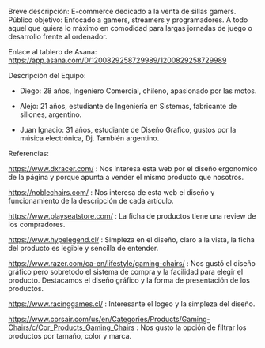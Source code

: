 Breve descripción: E-commerce dedicado a la venta de sillas gamers.
Público objetivo: Enfocado a gamers, streamers y programadores. A todo aquel que quiera lo máximo en comodidad para largas jornadas de juego o desarrollo frente al ordenador.

Enlace al tablero de Asana: https://app.asana.com/0/1200829258729989/1200829258729989

Descripción del Equipo: 
- Diego: 28 años, Ingeniero Comercial, chileno, apasionado por las motos. 

- Alejo: 21 años, estudiante de Ingeniería en Sistemas, fabricante de sillones, argentino. 

- Juan Ignacio: 31 años, estudiante de Diseño Grafico, gustos por la música electrónica, Dj. También argentino.

Referencias: 

https://www.dxracer.com/  : Nos interesa esta web por el diseño ergonomico de la página y porque apunta a vender el mismo producto que nosotros. 

https://noblechairs.com/ : Nos interesa de esta web el diseño y funcionamiento de la descripción de cada artículo. 

https://www.playseatstore.com/ : La ficha de productos tiene una review de los compradores. 

https://www.hypelegend.cl/ : Simpleza en el diseño, claro a la vista, la ficha del producto es legible y sencilla de entender.

https://www.razer.com/ca-en/lifestyle/gaming-chairs/ : Nos gustó el diseño gráfico pero sobretodo el sistema de compra y la facilidad para elegir el producto. Destacamos el diseño gráfico y la forma de presentación de los productos. 

https://www.racinggames.cl/ : Interesante el logeo y la simpleza del diseño. 

https://www.corsair.com/us/en/Categories/Products/Gaming-Chairs/c/Cor_Products_Gaming_Chairs : Nos gusto la opción de filtrar los productos por tamaño, color y marca. 